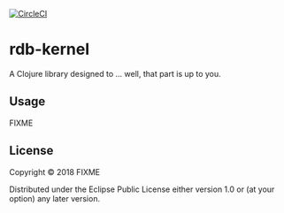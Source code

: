 [![CircleCI](https://circleci.com/gh/AtmosSystem/RDB-Kernel.svg?style=svg)](https://circleci.com/gh/AtmosSystem/RDB-Kernel)


# rdb-kernel

A Clojure library designed to ... well, that part is up to you.

## Usage

FIXME

## License

Copyright © 2018 FIXME

Distributed under the Eclipse Public License either version 1.0 or (at
your option) any later version.
